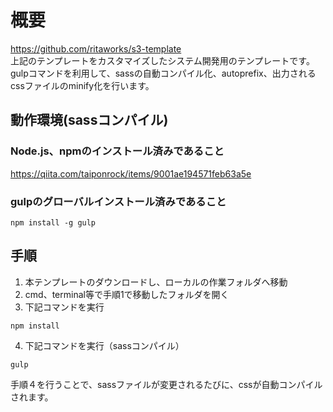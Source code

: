 # 概要
https://github.com/ritaworks/s3-template<br>
上記のテンプレートをカスタマイズしたシステム開発用のテンプレートです。<br>
gulpコマンドを利用して、sassの自動コンパイル化、autoprefix、出力されるcssファイルのminify化を行います。

## 動作環境(sassコンパイル)
### Node.js、npmのインストール済みであること<br>
https://qiita.com/taiponrock/items/9001ae194571feb63a5e<br>

### gulpのグローバルインストール済みであること
```
npm install -g gulp
```

## 手順
1. 本テンプレートのダウンロードし、ローカルの作業フォルダへ移動
2. cmd、terminal等で手順1で移動したフォルダを開く
3. 下記コマンドを実行
```
npm install
```
4. 下記コマンドを実行（sassコンパイル）
```
gulp
```

手順４を行うことで、sassファイルが変更されるたびに、cssが自動コンパイルされます。
